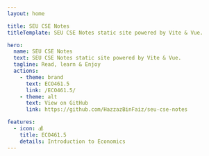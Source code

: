 ```yaml
---
layout: home

title: SEU CSE Notes
titleTemplate: SEU CSE Notes static site powered by Vite & Vue.

hero:
  name: SEU CSE Notes
  text: SEU CSE Notes static site powered by Vite & Vue.
  tagline: Read, learn & Enjoy
  actions:
    - theme: brand
      text: ECO461.5
      link: /ECO461.5/
    - theme: alt
      text: View on GitHub
      link: https://github.com/HazzazBinFaiz/seu-cse-notes

features:
  - icon: 💰
    title: ECO461.5
    details: Introduction to Economics
---
```

